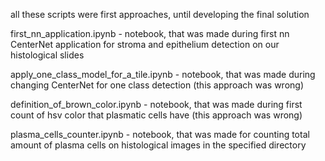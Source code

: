 all these scripts were first approaches, until developing the final solution

first_nn_application.ipynb - notebook, that was made during first nn CenterNet application for stroma and epithelium detection on our histological slides

apply_one_class_model_for_a_tile.ipynb - notebook, that was made during changing CenterNet for one class detection (this approach was wrong)

definition_of_brown_color.ipynb - notebook, that was made during first count of hsv color that plasmatic cells have (this approach was wrong)

plasma_cells_counter.ipynb - notebook, that was made for counting total amount of plasma cells on histological images in the specified directory

